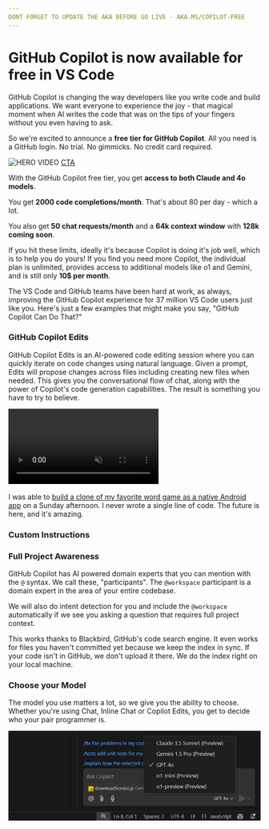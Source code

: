 ```yaml
---
DONT FORGET TO UPDATE THE AKA BEFORE GO LIVE - AKA.MS/COPILOT-FREE
---
```


# GitHub Copilot is now available for free in VS Code

GitHub Copilot is changing the way developers like you write code and build applications. We want everyone to experience the joy - that magical moment when AI writes the code that was on the tips of your fingers without you even having to ask.

So we're excited to announce a **free tier for GitHub Copilot**. All you need is a GitHub login. No trial. No gimmicks. No credit card required.

![HERO VIDEO]()
[CTA]()

With the GitHub Copilot free tier, you get **access to both Claude and 4o models**.

You get **2000 code completions/month**. That's about 80 per day - which a lot.

You also get **50 chat requests/month** and a **64k context window** with **128k coming soon**.

If you hit these limits, ideally it's because Copilot is doing it's job well, which is to help you do yours! If you find you need more Copilot, the individual plan is unlimited, provides access to additional models like o1 and Gemini, and is still only **10$ per month**.

The VS Code and GitHub teams have been hard at work, as always, improving the GitHub Copilot experience for 37 million VS Code users just like you. Here's just a few examples that might make you say, "GitHub Copilot Can Do That?"

### GitHub Copilot Edits

GitHub Copilot Edits is an AI-powered code editing session where you can quickly iterate on code changes using natural language. Given a prompt, Edits will propose changes across files including creating new files when needed. This gives you the conversational flow of chat, along with the power of Copilot's code generation capabilities. The result is something you have to try to believe.

<video src="../../11/12/blog-video-demo.mp4" title="Copilot Edits video" autoplay muted controls></video>

I was able to [build a clone of my favorite word game as a native Android app](https://youtu.be/Vj13SdN6OxU?si=sUvbBw0KSQ5q6iWh) on a Sunday afternoon. I never wrote a single line of code. The future is here, and it's amazing.

### Custom Instructions



### Full Project Awareness

GitHub Copilot has AI powered domain experts that you can mention with the `@` syntax. We call these, "participants". The `@workspace` participant is a domain expert in the area of your entire codebase.

We will also do intent detection for you and include the `@workspace` automatically if we see you asking a question that requires full project context.

This works thanks to Blackbird, GitHub's code search engine. It even works for files you haven't committed yet because we keep the index in sync. If your code isn't in GitHub, we don't upload it there. We do the index right on your local machine.

### Choose your Model

The model you use matters a lot, so we give you the ability to choose. Whether you're using Chat, Inline Chat or Copilot Edits, you get to decide who your pair programmer is.

![alt text](model-picker.png)









